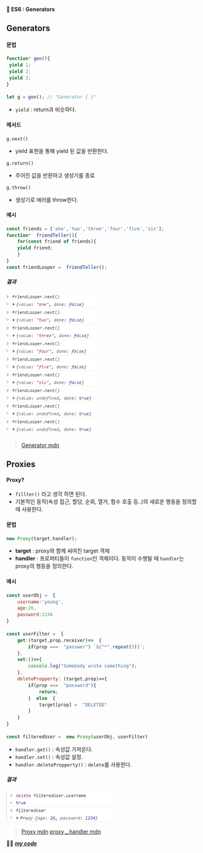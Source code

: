 #### 🎯 ES6 : Generators 
## Generators 
#### 문법
```js
function* gen(){
 yield 1;
 yield 2;
 yield 3;
}

let g = gen(); // "Generator { }" 
```
- `yield` :  return과 비슷하다.
#### 메서드

```
g.next()
```
- yield 표현을 통해 yield 된 값을 반환한다.
```
g.return()
```
- 주어진 값을 반환하고 생성기를 종료
```
g.throw()
```
- 생성기로 에러를 throw한다.

#### 예시
```js
const friends = ['one','two','three','four','five','six'];
function*  friendTeller(){
	for(const friend of friends){
	yield friend;
	}
}
const friendLooper =  friendTeller();
```
##### 결과
<img src="https://github.com/gay0ung/JS_study/blob/master/ES6/images/%ED%99%94%EB%A9%B4%20%EC%BA%A1%EC%B2%98%202020-10-15%20114042.jpg" ></img>

> [Generator mdn](https://developer.mozilla.org/ko/docs/Web/JavaScript/Reference/Global_Objects/Generator)

## Proxies
#### Proxy?
- `fillter()` 라고 생각 하면 된다.
- 기본적인 동작(속성 접근, 할당, 순회, 열거, 함수 호출 등..)의 새로운 행동을 정의할 때 사용한다.

#### 문법
``` js
new Proxy(target,handler);
```
- **target** :  proxy와 함께 싸여진 target 객체
- **handler** : 프로퍼티들이 `function`인 객체이다. 동작이 수행될 때 `handler`는 proxy의 행동을 정의한다.
#### 예시
```js
const userObj =  {
	username:'young',
	age:26,
	password:1234
}

const userFilter =  {
	get:(target,prop,receiver)=>  {
		if(prop ===  "passwer") `${"*".repeat(5)}`;
	},
	set:()=>{
		console.log("Somebody wrote something");
	},
	deletePropperty: (target,prop)=>{
		if(prop ===  "password"){
			return;
		}  else  {
			target[prop] =  "DELETED"
		}
	}
}

const filteredUser =  new Proxy(userObj, userFilter)
```
- `handler.get()` : 속성값 가져온다.
- `handler.set()` : 속성값 설정.
-  `handler.deletePropperty()` : `delete`를 사용한다.
##### 결과
<img src="https://github.com/gay0ung/JS_study/blob/master/ES6/images/%ED%99%94%EB%A9%B4%20%EC%BA%A1%EC%B2%98%202020-10-15%20120852.jpg"></img>
> [Proxy mdn](https://developer.mozilla.org/ko/docs/Web/JavaScript/Reference/Global_Objects/Proxy)
> [proxy _ handler mdn](https://developer.mozilla.org/en-US/docs/Web/JavaScript/Reference/Global_Objects/Proxy/Proxy)
> 

👍🏿 [***my code***](https://github.com/gay0ung/JS_study/blob/master/ES6/12_GENERATORS_AND_MAPS.html)



